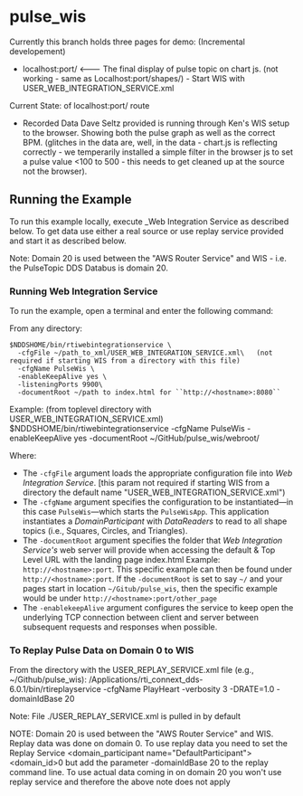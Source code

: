 # pulse_wis

Currently this branch holds three pages for demo:
(Incremental developement)

-    localhost:port/         <--- The final display of pulse topic on chart js. (not working - same as Localhost:port/shapes/) 
                                - Start WIS with USER_WEB_INTEGRATION_SERVICE.xml

Current State: of localhost:port/ route
- Recorded Data Dave Seltz provided is running through Ken's WIS setup to the browser. Showing both the pulse graph as well as the correct BPM.
  (glitches in the data are, well, in the data - chart.js is reflecting correctly - we temperarily installed a simple filter in the browser js to set a pulse value <100 to 500 - this needs to get cleaned up at the  source not the browser).

## Running the Example
To run this example locally, execute _Web Integration Service as described below.
To get data use either a real source or use replay service provided and start it 
as described below.

Note: Domain 20 is used between the "AWS Router Service" and WIS - i.e. the PulseTopic DDS Databus is domain 20. 

### Running Web Integration Service
To run the example, open a terminal and enter the following command:

From any directory:
```
$NDDSHOME/bin/rtiwebintegrationservice \
  -cfgFile ~/path_to_xml/USER_WEB_INTEGRATION_SERVICE.xml\   (not required if starting WIS from a directory with this file)
  -cfgName PulseWis \
  -enableKeepAlive yes \
  -listeningPorts 9900\
  -documentRoot ~/path to index.html for ``http://<hostname>:8080``
```
Example: (from toplevel directory with USER_WEB_INTEGRATION_SERVICE.xml)
$NDDSHOME/bin/rtiwebintegrationservice  -cfgName PulseWis  -enableKeepAlive yes -documentRoot ~/GitHub/pulse_wis/webroot/

Where:

* The ``-cfgFile`` argument loads the appropriate configuration file
into _Web Integration Service_. [this param not required if starting WIS from a directory 
the default name "USER_WEB_INTEGRATION_SERVICE.xml")
* The ``-cfgName`` argument specifies the configuration to be instantiated—in
this case ```PulseWis```—which starts the ``PulseWisApp``.
This application instantiates a _DomainParticipant_ with _DataReaders_ to read
to all shape topics (i.e., Squares, Circles, and Triangles).
* The ``-documentRoot`` argument specifies the folder that _Web
Integration Service's_ web server will provide when accessing the 
default & Top Level URL with the landing page index.html
Example: ``http://<hostname>:port``. This specific example can then be found
under ``http://<hostname>:port``. If the ``-documentRoot`` is set to say 
``~/`` and your pages start in location ``~/Gitub/pulse_wis``,  then the specific
example would be under ``http://<hostname>:port/other_page``
* The ``-enablekeepAlive`` argument configures the service to keep open the
underlying TCP connection between client and server between subsequent requests
and responses when possible.


### To Replay Pulse Data on Domain 0 to WIS
From the directory with the USER_REPLAY_SERVICE.xml file (e.g., ~/Github/pulse_wis):
 /Applications/rti_connext_dds-6.0.1/bin/rtireplayservice -cfgName PlayHeart -verbosity 3 -DRATE=1.0 -domainIdBase 20
 

 Note: File ./USER_REPLAY_SERVICE.xml is pulled in by default 

NOTE:  Domain 20 is used between the "AWS Router Service" and WIS. Replay data was done on domain 0. To use replay data
you need to set the Replay Service <domain_participant name="DefaultParticipant"> <domain_id>0 but add the parameter
-domainIdBase 20 to the replay command line.  To use actual data coming in on domain 20 you won't use replay service and 
therefore the above note does not apply

